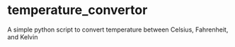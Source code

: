 # temperature_convertor
A simple python script to convert temperature between Celsius, Fahrenheit, and Kelvin
